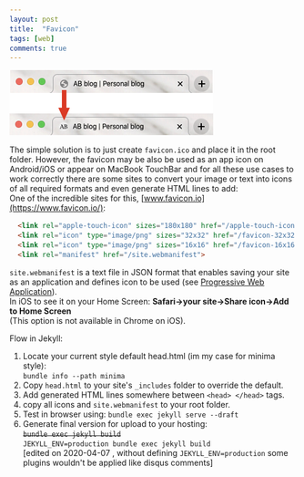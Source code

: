 ```yaml
---
layout: post
title:  "Favicon"
tags: [web]
comments: true
---
```




![Adding favicon](/assets/images/add_favicon.png)  

The simple solution is to just create `favicon.ico` and place it in the root folder.
However, the favicon may be also be used as an app icon on Android/iOS or appear on MacBook TouchBar and for all these use cases to work correctly there are  some sites to convert your image or text into icons of all required formats and even generate HTML lines to add:  
One of the incredible sites for this, [www.favicon.io](https://www.favicon.io/):  

```HTML
  <link rel="apple-touch-icon" sizes="180x180" href="/apple-touch-icon.png">
  <link rel="icon" type="image/png" sizes="32x32" href="/favicon-32x32.png">
  <link rel="icon" type="image/png" sizes="16x16" href="/favicon-16x16.png">
  <link rel="manifest" href="/site.webmanifest">
```

`site.webmanifest` is a text file in JSON format that enables saving your site as an application and defines icon to be used (see [Progressive Web Application](https://en.wikipedia.org/wiki/Progressive_web_application)).  
In iOS to see it on your Home Screen: __Safari->your site->Share icon->Add to Home Screen__  
(This option is not available in Chrome on iOS).

Flow in Jekyll:

1. Locate your current style default head.html (im my case for minima style):  
`bundle info --path minima`
1. Copy `head.html` to your site's `_includes` folder to override the default.
1. Add generated HTML lines somewhere between `<head> </head>` tags.
1. copy all icons and `site.webmanifest` to your root folder.
1. Test in browser using:
`bundle exec jekyll serve --draft`
1. Generate final version for upload to your hosting:  
~~`bundle exec jekyll build`~~  
`JEKYLL_ENV=production bundle exec jekyll build`  
[edited on 2020-04-07 , without defining `JEKYLL_ENV=production` some plugins wouldn't be applied like disqus comments]